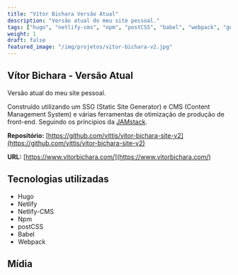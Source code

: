 ```yaml
---
title: "Vítor Bichara Versão Atual"
description: "Versão atual do meu site pessoal."
tags: ["hugo", "netlify-cms", "npm", "postCSS", "babel", "webpack", "gulp", "jamstack"]
weight: 1
draft: false
featured_image: "/img/projetos/vitor-bichara-v2.jpg"
---
```


## Vítor Bichara - Versão Atual

Versão atual do meu site pessoal.

Construído utilizando um SSG (Static Site Generator) e CMS (Content Management System) e várias ferramentas de otimização de produção de front-end. Seguindo os príncipios da [JAMstack](https://jamstack.org/).

**Repositório:** [https://github.com/vittis/vitor-bichara-site-v2](https://github.com/vittis/vitor-bichara-site-v2)

**URL:** [https://www.vitorbichara.com/](https://www.vitorbichara.com/)


## Tecnologias utilizadas

* Hugo
* Netlify
* Netlify-CMS
* Npm
* postCSS
* Babel
* Webpack

## Mídia

